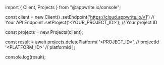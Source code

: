 import { Client, Projects } from "@appwrite.io/console";

const client = new Client()
    .setEndpoint('https://cloud.appwrite.io/v1') // Your API Endpoint
    .setProject('&lt;YOUR_PROJECT_ID&gt;'); // Your project ID

const projects = new Projects(client);

const result = await projects.deletePlatform(
    '<PROJECT_ID>', // projectId
    '<PLATFORM_ID>' // platformId
);

console.log(result);

